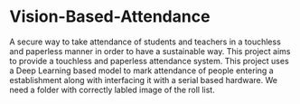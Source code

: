 # Vision-Based-Attendance
A secure way to take attendance of students and teachers in a touchless and paperless manner in order to have a sustainable way. This project aims to provide a touchless and paperless attendance system.
This project uses a Deep Learning based model to mark attendance of people entering a establishment along with interfacing it with a serial based hardware.
We need a folder with correctly labled image of the roll list.
